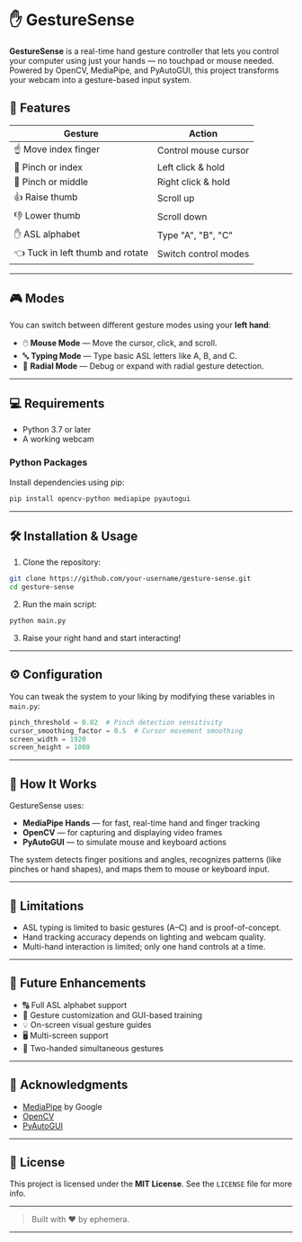 # ✋ GestureSense

**GestureSense** is a real-time hand gesture controller that lets you control your computer using just your hands — no touchpad or mouse needed. Powered by OpenCV, MediaPipe, and PyAutoGUI, this project transforms your webcam into a gesture-based input system.

## 🚀 Features

| Gesture                        | Action               |
| ------------------------------ | -------------------- |
| ☝️ Move index finger           | Control mouse cursor |
| 🤏 Pinch or index        | Left click & hold |
| 🤏 Pinch or middle       | Right click & hold |
| 👍 Raise thumb                 | Scroll up            |
| 👎 Lower thumb                 | Scroll down          |
| ✋ ASL alphabet               | Type "A", "B", "C" |
| 👈 Tuck in left thumb and rotate | Switch control modes |

---

## 🎮 Modes

You can switch between different gesture modes using your **left hand**:

* 🖱️ **Mouse Mode** — Move the cursor, click, and scroll.
* 🔤 **Typing Mode** — Type basic ASL letters like A, B, and C.
* 🧭 **Radial Mode** — Debug or expand with radial gesture detection.

---

## 💻 Requirements

* Python 3.7 or later
* A working webcam

### Python Packages

Install dependencies using pip:

```bash
pip install opencv-python mediapipe pyautogui
```

---

## 🛠️ Installation & Usage

1. Clone the repository:

```bash
git clone https://github.com/your-username/gesture-sense.git
cd gesture-sense
```

2. Run the main script:

```bash
python main.py
```

3. Raise your right hand and start interacting!

---

## ⚙️ Configuration

You can tweak the system to your liking by modifying these variables in `main.py`:

```python
pinch_threshold = 0.02  # Pinch detection sensitivity
cursor_smoothing_factor = 0.5  # Cursor movement smoothing
screen_width = 1920
screen_height = 1080
```

---

## 🧠 How It Works

GestureSense uses:

* **MediaPipe Hands** — for fast, real-time hand and finger tracking
* **OpenCV** — for capturing and displaying video frames
* **PyAutoGUI** — to simulate mouse and keyboard actions

The system detects finger positions and angles, recognizes patterns (like pinches or hand shapes), and maps them to mouse or keyboard input.

---

## 🚧 Limitations

* ASL typing is limited to basic gestures (A–C) and is proof-of-concept.
* Hand tracking accuracy depends on lighting and webcam quality.
* Multi-hand interaction is limited; only one hand controls at a time.

---

## 🌱 Future Enhancements

* 🔠 Full ASL alphabet support
* 🧩 Gesture customization and GUI-based training
* 💡 On-screen visual gesture guides
* 🖥️ Multi-screen support
* 🔄 Two-handed simultaneous gestures

---

## 🙌 Acknowledgments

* [MediaPipe](https://github.com/google/mediapipe) by Google
* [OpenCV](https://opencv.org/)
* [PyAutoGUI](https://pyautogui.readthedocs.io/en/latest/)

---

## 📄 License

This project is licensed under the **MIT License**. See the `LICENSE` file for more info.

---

> Built with ❤️ by ephemera.

---